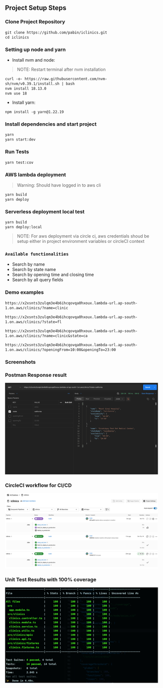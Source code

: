 ## Project Setup Steps

### Clone Project Repository
```
git clone https://github.com/pabin/iclinics.git
cd iclinics
```

### Setting up node and yarn

- Install nvm and node:

> NOTE: Restart terminal after nvm installation

```
curl -o- https://raw.githubusercontent.com/nvm-sh/nvm/v0.39.1/install.sh | bash
nvm install 18.13.0
nvm use 18
```

- Install yarn:

```
npm install -g yarn@1.22.19
```

### Install dependencies and start project
```
yarn
yarn start:dev
```

### Run Tests
```
yarn test:cov

```

### AWS lambda deployment
> Warning: Should have logged in to aws cli
```
yarn build
yarn deploy
```

### Serverless deployment local test
```
yarn build
yarn deploy:local
```

> NOTE: For aws deployment via circle ci, aws credentials shoud be setup either in project environment variables or circleCI context

### `Available functionalities`

* Search by name <br />
* Search by state name <br />
* Search by opening time and closing time <br />
* Search by all query fields <br />

### Demo examples
```
https://x2xsnts3zulqm3e4b6ihcqovqa0hxoux.lambda-url.ap-south-1.on.aws/clinics/?name=clinic
```
```
https://x2xsnts3zulqm3e4b6ihcqovqa0hxoux.lambda-url.ap-south-1.on.aws/clinics/?state=fl
```
```
https://x2xsnts3zulqm3e4b6ihcqovqa0hxoux.lambda-url.ap-south-1.on.aws/clinics/?name=clinic&state=ca
```
```
https://x2xsnts3zulqm3e4b6ihcqovqa0hxoux.lambda-url.ap-south-1.on.aws/clinics/?openingFrom=10:00&openingTo=23:00
```

### Screenshots
### Postman Response result
![ScreenShot](https://github.com/pabin/iclinics/blob/main/src/assets/screenshots/iclinics_img1.png?raw=true)

### CircleCI workflow for CI/CD
![ScreenShot](https://github.com/pabin/iclinics/blob/main/src/assets/screenshots/iclinics_img2.png?raw=true)

### Unit Test Results with 100% coverage
![ScreenShot](https://github.com/pabin/iclinics/blob/main/src/assets/screenshots/iclinics_img3.png?raw=true)